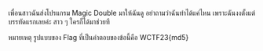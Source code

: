 เพื่อนสาวฉันส่งโปรแกรม Magic Double มาให้ฉันดู อย่าถามว่าฉันทำได้แค่ไหน เพราะฉันงงตั้งแต่บรรทัดแรกเลยค่ะ สาว ๆ ใครก็ได้มาช่วยที

หมายเหตุ รูปแบบของ Flag ที่เป็นคำตอบของข้อนี้คือ WCTF23{md5}
